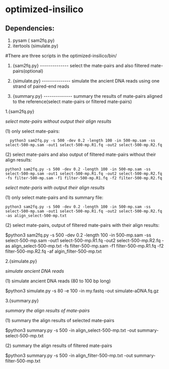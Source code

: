 optimized-insilico
===

Dependencies:    
---
1. pysam ( sam2fq.py)
2. itertools (simulate.py)

#There are three scripts in the optimized-insilico/bin/

1. {sam2fq.py}    -------------- select the mate-pairs and also filtered mate-pairs(optional)

2. {simulate.py}  -------------- simulate the ancient DNA reads using one strand of paired-end reads
 
3. {summary.py}   -------------- summary the results of mate-pairs aligned to the reference(select mate-pairs or filtered mate-pairs)


1.{sam2fq.py}

*select mate-pairs without output their align results*                                                                                                                             

 (1) only select mate-pairs:    
``` 
  python3 sam2fq.py -s 500 -dev 0.2 -length 100 -in 500-mp.sam -ss select-500-mp.sam -out1 select-500-mp.R1.fq -out2 select-500-mp.R2.fq  
```
 (2) select mate-pairs and also output of filtered mate-pairs without their align results:    
```
python3 sam2fq.py -s 500 -dev 0.2 -length 100 -in 500-mp.sam -ss select-500-mp.sam -out1 select-500-mp.R1.fq -out2 select-500-mp.R2.fq -fs filter-500-mp.sam -f1 filter-500-mp.R1.fq -f2 filter-500-mp.R2.fq
```
*select mate-paris with output their align results*

 (1) only select mate-pairs and its summary file:     
```
python3 sam2fq.py -s 500 -dev 0.2 -length 100 -in 500-mp.sam -ss select-500-mp.sam -out1 select-500-mp.R1.fq -out2 select-500-mp.R2.fq -as align_select-500-mp.txt
```
 (2) select mate-pairs, output of filtered mate-pairs with their align results: 
 
  $python3 sam2fq.py -s 500 -dev 0.2 -length 100 -in 500-mp.sam -ss select-500-mp.sam -out1 select-500-mp.R1.fq -out2 select-500-mp.R2.fq -as align_select-500-mp.txt -fs filter-500-mp.sam -f1 filter-500-mp.R1.fq -f2 filter-500-mp.R2.fq -af algin_filter-500-mp.txt


2.{simulate.py}

*simulate ancient DNA reads*

 (1) simulate ancient DNA reads (80 to 100 bp long)
 
  $python3 simulate.py -s 80 -e 100 -in my.fastq -out simulate-aDNA.fq.gz


3.{summary.py}

*summary the align results of mate-pairs*

 (1) summary the align results of selected mate-pairs

  $python3 summary.py -s 500 -in align_select-500-mp.txt -out summary-select-500-mp.txt

 (2) summary the align results of filtered mate-pairs

  $python3 summary.py -s 500 -in align_filter-500-mp.txt -out summary-filter-500-mp.txt
